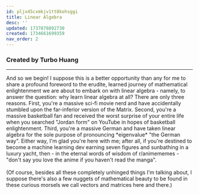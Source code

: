 ```yaml
---
id: pljx45cxmkjv1tt8kohsggi
title: Linear Algebra
desc: ''
updated: 1737878892730
created: 1734661699359
nav_order: 2
---
```

### Created by Turbo Huang
<hr>
And so we begin! I suppose this is a better opportunity than any for me to share a profound foreword to the erudite, learned journey of mathematical enlightenment we are about to embark on with linear algebra - namely, to answer the question: why learn linear algebra at all? There are only three reasons. First, you're a massive sci-fi movie nerd and have accidentally stumbled upon the far-inferior version of the Matrix. Second, you're a massive basketball fan and received the worst surprise of your entire life when you searched "Jordan form" on YouTube in hopes of basketball enlightenment. Third, you're a massive German and have taken linear algebra for the sole purpose of pronouncing *eigenvalue* "the German way". Either way, I'm glad you're here with me; after all, if you're destined to become a machine learning dev earning seven figures and sunbathing in a luxury yacht, then - in the eternal words of wisdom of r/animememes - "don't say you love the anime if you haven't read the manga".<br/><br/>
(Of course, besides all these completely unhinged things I'm talking about, I suppose there's also a few nuggets of mathematical beauty to be found in these curious morsels we call vectors and matrices here and there.)
<Newline>